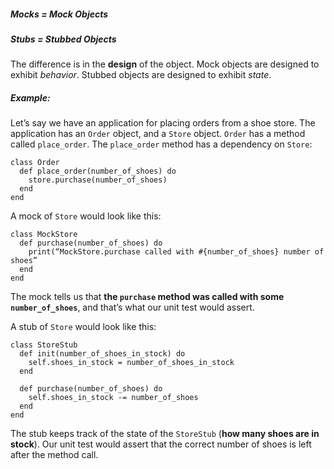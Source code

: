 ##### Mocks = Mock *Objects*
##### Stubs = Stubbed *Objects*

The difference is in the **design** of the object. Mock objects are designed to exhibit *behavior*. Stubbed objects are designed to exhibit *state*.

##### Example:

Let’s say we have an application for placing orders from a shoe store. The application has an `Order` object, and a `Store` object. `Order` has a method called `place_order`. The `place_order` method has a dependency on `Store`:

```
class Order
  def place_order(number_of_shoes) do
    store.purchase(number_of_shoes)
  end
end
```

A mock of `Store` would look like this:

```
class MockStore
  def purchase(number_of_shoes) do
    print(“MockStore.purchase called with #{number_of_shoes} number of shoes”
  end
end
```

The mock tells us that **the `purchase` method was called with some `number_of_shoes`**, and that’s what our unit test would assert.

A stub of `Store` would look like this:

```
class StoreStub
  def init(number_of_shoes_in_stock) do
    self.shoes_in_stock = number_of_shoes_in_stock
  end

  def purchase(number_of_shoes) do
    self.shoes_in_stock -= number_of_shoes
  end
end
```

The stub keeps track of the state of the `StoreStub` (**how many shoes are in stock**). Our unit test would assert that the correct number of shoes is left after the method call.
